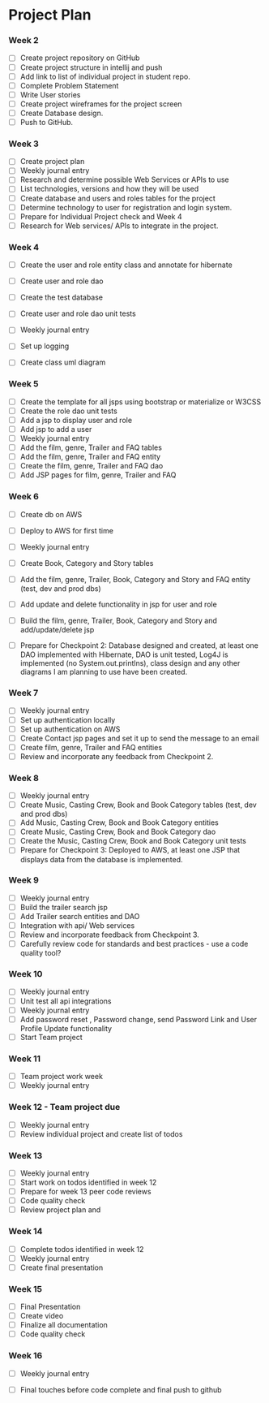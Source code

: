 # Project Plan

### Week 2
- [ ] Create project repository on GitHub
- [ ] Create project structure in intellij and push
- [ ] Add link to list of individual project in student repo.
- [ ] Complete Problem Statement
- [ ] Write User stories
- [ ] Create project wireframes for the project screen
- [ ] Create Database design.
- [ ] Push to GitHub.

### Week 3
- [ ] Create project plan
- [ ] Weekly journal entry
- [ ] Research and determine possible Web Services or APIs to use
- [ ] List technologies, versions and how they will be used
- [ ] Create database and users and roles tables for the project
- [ ] Determine technology to user for registration and login system.
- [ ] Prepare for Individual Project check and Week 4
- [ ] Research for Web services/ APIs to integrate in the project.

### Week 4
- [ ] Create the user and role entity class and annotate for hibernate
- [ ] Create user and role dao
- [ ] Create the test database
- [ ] Create user and role dao unit tests
- [ ] Weekly journal entry
- [ ] Set up logging
- [ ] Create class uml diagram


### Week 5

- [ ] Create the template for all jsps using bootstrap or materialize or W3CSS
- [ ] Create the role dao unit tests
- [ ] Add a jsp to display user and role
- [ ] Add jsp to add a user
- [ ] Weekly journal entry
- [ ] Add the film, genre, Trailer and FAQ  tables
- [ ] Add the film, genre, Trailer and FAQ  entity
- [ ] Create the film, genre, Trailer and FAQ dao
- [ ] Add JSP pages for film, genre, Trailer and FAQ

### Week 6
- [ ] Create db on AWS
- [ ] Deploy to AWS for first time
- [ ] Weekly journal entry
- [ ] Create Book, Category and Story tables
- [ ] Add the film, genre, Trailer, Book, Category and Story and FAQ entity (test, dev and prod dbs)
- [ ] Add update and delete functionality in jsp for user and role
- [ ] Build the film, genre, Trailer, Book, Category and Story and add/update/delete jsp
- [ ] Prepare for Checkpoint 2: Database designed and created, at least one DAO implemented with Hibernate, DAO is unit tested, Log4J is implemented (no System.out.printlns), class design and any other diagrams I am planning to use have been created.


### Week 7

- [ ] Weekly journal entry
- [ ] Set up authentication locally
- [ ] Set up authentication on AWS
- [ ] Create Contact jsp pages and set it up to send the message to an email
- [ ] Create film, genre, Trailer and FAQ entities
- [ ] Review and incorporate any feedback from Checkpoint 2.

### Week 8

- [ ] Weekly journal entry
- [ ] Create Music, Casting Crew, Book and Book Category tables (test, dev and prod dbs)
- [ ] Add Music, Casting Crew, Book and Book Category entities
- [ ] Create Music, Casting Crew, Book and Book Category dao
- [ ] Create the Music, Casting Crew, Book and Book Category unit tests
- [ ] Prepare for Checkpoint 3: Deployed to AWS, at least one JSP that displays data from the database is implemented.

### Week 9
- [ ] Weekly journal entry
- [ ] Build the trailer search jsp
- [ ] Add Trailer search entities and DAO
- [ ] Integration with api/ Web services
- [ ] Review and incorporate feedback from Checkpoint 3.
- [ ] Carefully review code for standards and best practices - use a code quality tool?
### Week 10
- [ ] Weekly journal entry
- [ ] Unit test all api integrations
- [ ] Weekly journal entry
- [ ] Add password reset , Password change, send Password Link  and User Profile Update functionality
- [ ] Start Team project

### Week 11
- [ ]  Team project work week
- [ ] Weekly journal entry

### Week 12 - Team project due
- [ ] Weekly journal entry
- [ ] Review individual project and create list of todos

### Week 13
- [ ] Weekly journal entry
- [ ] Start work on  todos identified in week 12
- [ ] Prepare for week 13 peer code reviews
- [ ] Code quality check
- [ ] Review project plan and

### Week 14
- [ ] Complete todos identified in week 12
- [ ] Weekly journal entry
- [ ] Create final presentation

### Week 15
- [ ] Final Presentation
- [ ] Create video
- [ ] Finalize all documentation
- [ ] Code quality check

### Week 16
- [ ] Weekly journal entry
- [ ] Final touches before code complete and final push to github







